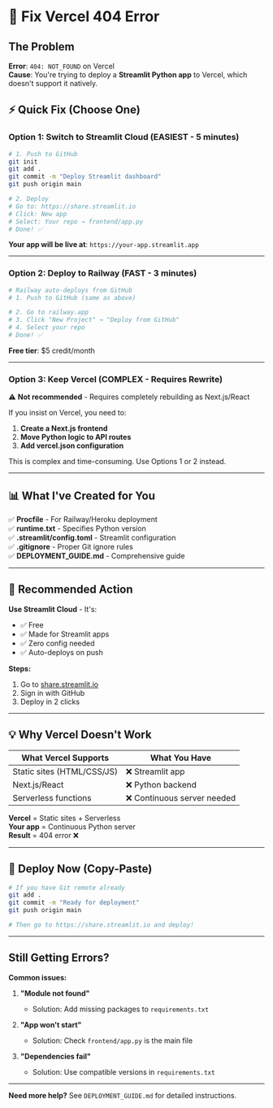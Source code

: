 # 🔧 Fix Vercel 404 Error

## The Problem

**Error**: `404: NOT_FOUND` on Vercel  
**Cause**: You're trying to deploy a **Streamlit Python app** to Vercel, which doesn't support it natively.

## ⚡ Quick Fix (Choose One)

### Option 1: Switch to Streamlit Cloud (EASIEST - 5 minutes)

```bash
# 1. Push to GitHub
git init
git add .
git commit -m "Deploy Streamlit dashboard"
git push origin main

# 2. Deploy
# Go to: https://share.streamlit.io
# Click: New app
# Select: Your repo → frontend/app.py
# Done! ✅
```

**Your app will be live at**: `https://your-app.streamlit.app`

---

### Option 2: Deploy to Railway (FAST - 3 minutes)

```bash
# Railway auto-deploys from GitHub
# 1. Push to GitHub (same as above)

# 2. Go to railway.app
# 3. Click "New Project" → "Deploy from GitHub"
# 4. Select your repo
# Done! ✅
```

**Free tier**: $5 credit/month

---

### Option 3: Keep Vercel (COMPLEX - Requires Rewrite)

⚠️ **Not recommended** - Requires completely rebuilding as Next.js/React

If you insist on Vercel, you need to:

1. **Create a Next.js frontend**
2. **Move Python logic to API routes**
3. **Add vercel.json configuration**

This is complex and time-consuming. Use Options 1 or 2 instead.

---

## 📊 What I've Created for You

✅ **Procfile** - For Railway/Heroku deployment  
✅ **runtime.txt** - Specifies Python version  
✅ **.streamlit/config.toml** - Streamlit configuration  
✅ **.gitignore** - Proper Git ignore rules  
✅ **DEPLOYMENT_GUIDE.md** - Comprehensive guide

---

## 🎯 Recommended Action

**Use Streamlit Cloud** - It's:
- ✅ Free
- ✅ Made for Streamlit apps  
- ✅ Zero config needed
- ✅ Auto-deploys on push

**Steps:**
1. Go to [share.streamlit.io](https://share.streamlit.io)
2. Sign in with GitHub
3. Deploy in 2 clicks

---

## 💡 Why Vercel Doesn't Work

| What Vercel Supports | What You Have |
|---------------------|---------------|
| Static sites (HTML/CSS/JS) | ❌ Streamlit app |
| Next.js/React | ❌ Python backend |
| Serverless functions | ❌ Continuous server needed |

**Vercel** = Static sites + Serverless  
**Your app** = Continuous Python server  
**Result** = 404 error ❌

---

## 🚀 Deploy Now (Copy-Paste)

```bash
# If you have Git remote already
git add .
git commit -m "Ready for deployment"
git push origin main

# Then go to https://share.streamlit.io and deploy!
```

---

## Still Getting Errors?

**Common issues:**

1. **"Module not found"**
   - Solution: Add missing packages to `requirements.txt`

2. **"App won't start"**
   - Solution: Check `frontend/app.py` is the main file

3. **"Dependencies fail"**
   - Solution: Use compatible versions in `requirements.txt`

---

**Need more help?** See `DEPLOYMENT_GUIDE.md` for detailed instructions.
